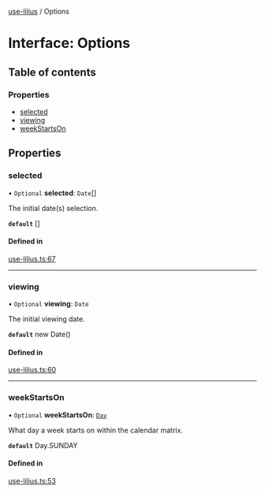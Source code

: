[use-lilius](../README.md) / Options

# Interface: Options

## Table of contents

### Properties

- [selected](Options.md#selected)
- [viewing](Options.md#viewing)
- [weekStartsOn](Options.md#weekstartson)

## Properties

### selected

• `Optional` **selected**: `Date`[]

The initial date(s) selection.

**`default`** []

#### Defined in

[use-lilius.ts:67](https://github.com/its-danny/use-lilius/blob/dd11a85/src/use-lilius.ts#L67)

___

### viewing

• `Optional` **viewing**: `Date`

The initial viewing date.

**`default`** new Date()

#### Defined in

[use-lilius.ts:60](https://github.com/its-danny/use-lilius/blob/dd11a85/src/use-lilius.ts#L60)

___

### weekStartsOn

• `Optional` **weekStartsOn**: [`Day`](../enums/Day.md)

What day a week starts on within the calendar matrix.

**`default`** Day.SUNDAY

#### Defined in

[use-lilius.ts:53](https://github.com/its-danny/use-lilius/blob/dd11a85/src/use-lilius.ts#L53)
